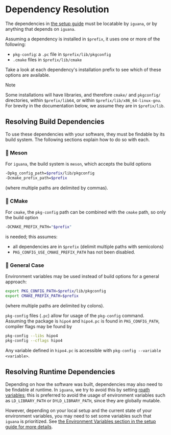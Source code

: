 # Dependency Resolution

The dependencies in [the setup guide](setup.md) must be locatable by `iguana`, or
by anything that depends on `iguana`.

Assuming a dependency is installed in `$prefix`, it uses one or more of the following:
- `pkg-config`: a `.pc` file in `$prefix/lib/pkgconfig`
- `.cmake` files in `$prefix/lib/cmake`

Take a look at each dependency's installation prefix to see which of these options
are available.

> [!NOTE]
> Some installations will have libraries, and therefore `cmake/` and `pkgconfig/` directories, within
> `$prefix/lib64`, or within `$prefix/lib/x86_64-linux-gnu`. For brevity in the documentation below, we assume
> they are in `$prefix/lib`.

## Resolving Build Dependencies

To use these dependencies with your software, they must be findable by its build system.
The following sections explain how to do so with each.

### 🔷 Meson
For `iguana`, the build system is `meson`, which accepts the build options
```bash
-Dpkg_config_path=$prefix/lib/pkgconfig
-Dcmake_prefix_path=$prefix
```
(where multiple paths are delimited by commas).

### 🔷 CMake
For `cmake`, the `pkg-config` path can be combined with the `cmake` path, so only the
build option
```bash
-DCMAKE_PREFIX_PATH="$prefix"
```
is needed; this assumes:
- all dependencies are in `$prefix` (delimit multiple paths with semicolons)
- `PKG_CONFIG_USE_CMAKE_PREFIX_PATH` has not been disabled.

### 🔷 General Case
Environment variables may be used instead of build options for a general approach:
```bash
export PKG_CONFIG_PATH=$prefix/lib/pkgconfig
export CMAKE_PREFIX_PATH=$prefix
```
(where multiple paths are delimited by colons).

`pkg-config` files (`.pc`) allow for usage of the `pkg-config` command. Assuming the package is `hipo4` and `hipo4.pc` is found in `PKG_CONFIG_PATH`, compiler flags may be found by
```bash
pkg-config --libs hipo4
pkg-config --cflags hipo4
```
Any variable defined in `hipo4.pc` is accessible with `pkg-config --variable <variable>`.

## Resolving Runtime Dependencies

Depending on how the software was built, dependencies may also need to be findable at runtime. In `iguana`, we try to avoid this by
setting [rpath variables](https://en.wikipedia.org/wiki/Rpath); this is preferred to avoid the usage of environment variables
such as `LD_LIBRARY_PATH` or `DYLD_LIBRARY_PATH`, since they are globally mutable.

However, depending on your local setup and the current state of your environment variables, you may need to set some variables
such that `iguana` is prioritized. See [the Environment Variables section in the setup guide for more details](setup.md#env).
